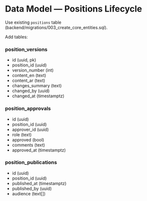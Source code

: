# Data Model — Positions Lifecycle

Use existing `positions` table (backend/migrations/003_create_core_entities.sql).

Add tables:

### position_versions

- id (uuid, pk)
- position_id (uuid)
- version_number (int)
- content_en (text)
- content_ar (text)
- changes_summary (text)
- changed_by (uuid)
- changed_at (timestamptz)

### position_approvals

- id (uuid)
- position_id (uuid)
- approver_id (uuid)
- role (text)
- approved (bool)
- comments (text)
- approved_at (timestamptz)

### position_publications

- id (uuid)
- position_id (uuid)
- published_at (timestamptz)
- published_by (uuid)
- audience (text[])
